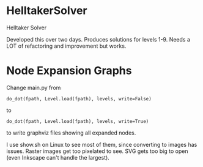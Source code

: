 # HelltakerSolver
Helltaker Solver

Developed this over two days. Produces solutions for levels 1-9.
Needs a LOT of refactoring and improvement but works.

# Node Expansion Graphs
Change main.py from

`do_dot(fpath, Level.load(fpath), levels, write=False)`

to

`do_dot(fpath, Level.load(fpath), levels, write=True)`

to write graphviz files showing all expanded nodes.

I use show.sh on Linux to see most of them, since converting to images has issues.
Raster images get too pixelated to see.
SVG gets too big to open (even Inkscape can't handle the largest).
